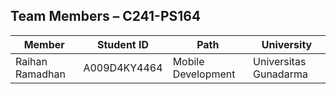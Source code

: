 ## Team Members – C241-PS164
| Member    | Student ID    | Path    | University    |
|------------|------------|------------|------------|
| Raihan Ramadhan    | A009D4KY4464 | Mobile Development | Universitas Gunadarma |
